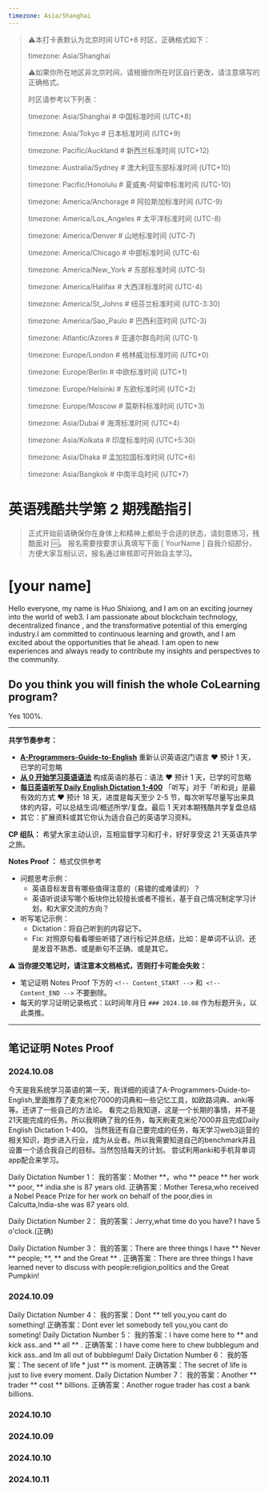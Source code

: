 ```yaml
---
timezone: Asia/Shanghai
---
```


> ⚠️本打卡表默认为北京时间 UTC+8 时区，正确格式如下：
>
> timezone: Asia/Shanghai
>
> ⚠️如果你所在地区非北京时间，请根据你所在时区自行更改，请注意填写的正确格式。
>
> 时区请参考以下列表：
>
> timezone: Asia/Shanghai # 中国标准时间 (UTC+8)
>
> timezone: Asia/Tokyo # 日本标准时间 (UTC+9)
>
> timezone: Pacific/Auckland # 新西兰标准时间 (UTC+12)
>
> timezone: Australia/Sydney # 澳大利亚东部标准时间 (UTC+10)
>
> timezone: Pacific/Honolulu # 夏威夷-阿留申标准时间 (UTC-10)
>
> timezone: America/Anchorage # 阿拉斯加标准时间 (UTC-9)
>
> timezone: America/Los_Angeles # 太平洋标准时间 (UTC-8)
>
> timezone: America/Denver # 山地标准时间 (UTC-7)
>
> timezone: America/Chicago # 中部标准时间 (UTC-6)
>
> timezone: America/New_York # 东部标准时间 (UTC-5)
>
> timezone: America/Halifax # 大西洋标准时间 (UTC-4)
>
> timezone: America/St_Johns # 纽芬兰标准时间 (UTC-3:30)
>
> timezone: America/Sao_Paulo # 巴西利亚时间 (UTC-3)
>
> timezone: Atlantic/Azores # 亚速尔群岛时间 (UTC-1)
>
> timezone: Europe/London # 格林威治标准时间 (UTC+0)
>
> timezone: Europe/Berlin # 中欧标准时间 (UTC+1)
>
> timezone: Europe/Helsinki # 东欧标准时间 (UTC+2)
>
> timezone: Europe/Moscow # 莫斯科标准时间 (UTC+3)
>
> timezone: Asia/Dubai # 海湾标准时间 (UTC+4)
>
> timezone: Asia/Kolkata # 印度标准时间 (UTC+5:30)
>
> timezone: Asia/Dhaka # 孟加拉国标准时间 (UTC+6)
>
> timezone: Asia/Bangkok # 中南半岛时间 (UTC+7)



# 英语残酷共学第 2 期残酷指引

> 正式开始前请确保你在身体上和精神上都处于合适的状态，请刻意练习，残酷面对 🆒。 报名需要按要求认真填写下面 [ YourName ] 自我介绍部分，方便大家互相认识，报名通过审核即可开始自主学习。

# [your name]
Hello everyone, my name is Huo Shixiong, and I am on an exciting journey into the world of web3. I am passionate about blockchain technology, decentralized finance , and the transformative potential of this emerging industry.I am committed to continuous learning and growth, and I am excited about the opportunities that lie ahead. I am open to new experiences and always ready to contribute my insights and perspectives to the community.


## Do you think you will finish the whole CoLearning program?

Yes 100%.

---

**共学节奏参考：**

- [**A-Programmers-Guide-to-English**](https://github.com/yujiangshui/A-Programmers-Guide-to-English) 重新认识英语这门语言 ❤️ 预计 1 天，已学的可忽略
- [**从 0 开始学习英语语法**](https://hzpt-inet-club.github.io/english-note/) 构成英语的基石：语法 ❤️ 预计 1 天，已学的可忽略
- [**每日英语听写 Daily English Dictation 1-400**](https://www.bilibili.com/video/BV1U7411a7xG?p=3&vd_source=bc0666711d2280c24d54945ab9c11146) 「听写」对于「听和说」是最有效的方式 ❤️ 预计 18 天，进度是每天至少 2-5 节，每次听写尽量写出来具体的内容，可以总结生词/概述所学/复盘。最后 1 天对本期残酷共学复盘总结
- 其它：扩展资料或其它你认为适合自己的英语学习资料。

**CP 组队：**  希望大家主动认识，互相监督学习和打卡，好好享受这 21 天英语共学之旅。

**Notes Proof ：** 格式仅供参考

- 问题思考示例：
  - 英语音标发音有哪些值得注意的（易错的或难读的）？
  - 英语听说读写哪个板块你比较擅长或者不擅长，基于自己情况制定学习计划，和大家交流的方向？
- 听写笔记示例：
  - Dictation：将自己听到的内容记下。
  - Fix: 对照原句看看哪些听错了进行标记并总结，比如：是单词不认识、还是发音不熟悉、或是断句不正确、或是其它。

⚠️ **当你提交笔记时，请注意本文档格式，否则打卡可能会失败：**

- 笔记证明 Notes Proof 下方的 `<!-- Content_START -->` 和` <!-- Content_END -->` 不要删除。
- 每天的学习证明记录格式：以时间年月日 `### 2024.10.08` 作为标题开头，以此类推。

---

## 笔记证明 Notes Proof

<!-- Content_START --> 

### 2024.10.08
今天是我系统学习英语的第一天，我详细的阅读了A-Programmers-Duide-to-English,里面推荐了麦克米伦7000的词典和一些记忆工具，如欧路词典、anki等等。还讲了一些自己的方法论。
看完之后我知道，这是一个长期的事情，并不是21天能完成的任务。所以我明确了我的任务，每天刷麦克米伦7000并且完成Daily English Dictation 1-400。
当然我还有自己要完成的任务，每天学习web3运营的相关知识，跑步进入行业，成为从业者。所以我需要知道自己的benchmark并且设置一个适合我自己的目标。当然包括每天的计划。
尝试利用anki和手机背单词app配合来学习。

Daily Dictation Number 1：
我的答案：Mother **，who ** peace ** her work ** poor, ** india.she is 87 years old.
正确答案：Mother Teresa,who received a Nobel Peace Prize for her work on behalf of the poor,dies in Calcutta,India-she was 87 years old.

Daily Dictation Number 2：
我的答案：Jerry,what time do you have? I have 5 o'clock.(正确)

Daily Dictation Number 3：
我的答案：There are three things I have ** Never **  people; **, ** and the Great ** .
正确答案：There are three things I have learned never to discuss with people:religion,politics and the Great Pumpkin!
### 2024.10.09
Daily Dictation Number 4：
我的答案：Dont ** tell you,you cant do something!
正确答案：Dont ever let somebody tell you,you cant do someting!
Daily Dictation Number 5：
我的答案：I have come here to ** and kick ass..and ** all ** .
正确答案：I have come here to chew bubblegum and kick ass..and Im all out of bubblegum!
Daily Dictation Number 6：
我的答案：The secent of life * just ** is moment.
正确答案：The secret of life is just to live every moment.
Daily Dictation Number 7：
我的答案：Another ** trader ** cost ** billions.
正确答案：Another rogue trader has cost a bank billions.


### 2024.10.10



### 2024.10.09



### 2024.10.10



### 2024.10.11



<!-- Content_END -->
